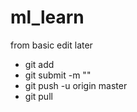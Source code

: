 # ml_learn
from basic
edit later

* git add <filepath>
* git submit -m "<description>"
* git push -u origin master 
* git pull